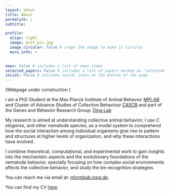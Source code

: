 ```yaml
---
layout: about
title: About
permalink: /
subtitle: 

profile:
  align: right
  image: prof_pic.jpg
  image_circular: false # crops the image to make it circular
  more_info: >
    

news: False # includes a list of news items
selected_papers: False # includes a list of papers marked as "selected={true}"
social: False # includes social icons at the bottom of the page
---
```

(Webpage under construction )

I am a PhD Student at the Max Planck Institute of Animal Behavior [MPI-AB](https://www.ab.mpg.de/) and Cluster of Advance Studies of Collective Behaviour [CASCB](https://www.exc.uni-konstanz.de/collective-behaviour/) and part of the Genes and Behavior Research Group: [Ding Lab](https://www.serenadinglab.com/)

My research is aimed at understanding collective animal behavior; I use <em>C. eleganss</em>, and other nematode species, as a model system to comprehend how the social interaction among individual organisms give rise to pattern and structures at higher levels of organization, and why these interactions have evolved. 

I combine theoretical, computational, and experimental work to gain insights into the mechanistic aspects and the evolutionary foundations of the nematode behavior, specially focusing on how complex social environments affects the collective behavior, and study the kin recognition strategies.


You can reach me via email at: [nfont@ab.mpg.de](nfont@ab.mpg.de).

You can find my CV [here](assets/pdf/narcis_cv.pdf).

<!-- Link to your social media connections, too. This theme is set up to use [Font Awesome icons](https://fontawesome.com/) and [Academicons](https://jpswalsh.github.io/academicons/), like the ones below. Add your Facebook, Twitter, LinkedIn, Google Scholar, or just disable all of them. -->
